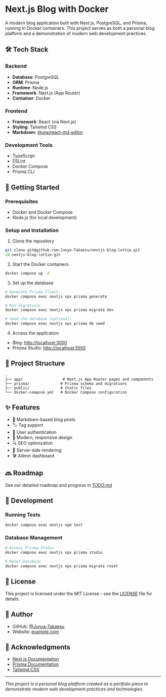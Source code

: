 # Next.js Blog with Docker

A modern blog application built with Next.js, PostgreSQL, and Prisma, running in Docker containers. This project serves as both a personal blog platform and a demonstration of modern web development practices.

## 🛠 Tech Stack

### Backend

- **Database**: PostgreSQL
- **ORM**: Prisma
- **Runtime**: Node.js
- **Framework**: Next.js (App Router)
- **Container**: Docker

### Frontend

- **Framework**: React (via Next.js)
- **Styling**: Tailwind CSS
- **Markdown**: [@uiw/react-md-editor](https://github.com/uiwjs/react-md-editor)

### Development Tools

- TypeScript
- ESLint
- Docker Compose
- Prisma CLI

## 🚀 Getting Started

### Prerequisites

- Docker and Docker Compose
- Node.js (for local development)

### Setup and Installation

1. Clone the repository

```bash
git clone git@github.com:Junya-Takaesu/nextjs-blog-lottie.git
cd nextjs-blog-lottie.git
```

2. Start the Docker containers

```bash
docker compose up -d
```

3. Set up the database

```bash
# Generate Prisma Client
docker compose exec nextjs npx prisma generate

# Run migrations
docker compose exec nextjs npx prisma migrate dev

# Seed the database (optional)
docker compose exec nextjs npx prisma db seed
```

4. Access the application

- Blog: [http://localhost:3000](http://localhost:3000)
- Prisma Studio: [http://localhost:5555](http://localhost:5555)

## 📝 Project Structure

```
.
├── app/                  # Next.js App Router pages and components
├── prisma/              # Prisma schema and migrations
├── public/              # Static files
└── docker-compose.yml   # Docker Compose configuration
```

## ✨ Features

- 📝 Markdown-based blog posts
- 🏷 Tag support
- 👤 User authentication
- 🎨 Modern, responsive design
- 🔍 SEO optimization
- 🚀 Server-side rendering
- 🛠 Admin dashboard

## 🔜 Roadmap

See our detailed roadmap and progress in [TODO.md](./README/TODO.md)

## 🧪 Development

### Running Tests

```bash
docker compose exec nextjs npm test
```

### Database Management

```bash
# Access Prisma Studio
docker compose exec nextjs npx prisma studio

# Reset Database
docker compose exec nextjs npx prisma migrate reset
```

## 📜 License

This project is licensed under the MIT License - see the [LICENSE](LICENSE) file for details.

## 👤 Author

- GitHub: [@Junya-Takaesu](https://github.com/Junya-Takaesu)
- Website: [example.com](https://example.com)

## 🙏 Acknowledgments

- [Next.js Documentation](https://nextjs.org/docs)
- [Prisma Documentation](https://www.prisma.io/docs)
- [Tailwind CSS](https://tailwindcss.com/)

---

_This project is a personal blog platform created as a portfolio piece to demonstrate modern web development practices and technologies._
